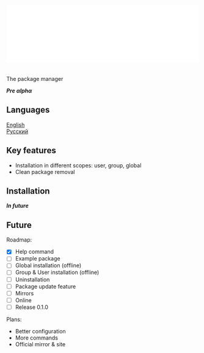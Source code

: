 <div align="center" >
    <img height=150 width=550 src="docs/pictures/logo.svg">
</div>
<br>

The package manager 

***Pre αlphα***

## Languages
[English](README.md)  
[Русский](docs/READMEru.md)

## Key features
- Installation in different scopes: user, group, global
- Clean package removal

## Installation
***In future***

## Future

Roadmap:
- [x] Help command
- [ ] Example package
- [ ] Global installation (offline)
- [ ] Group & User installation (offline)
- [ ] Uninstallation
- [ ] Package update feature
- [ ] Mirrors
- [ ] Online
- [ ] Release 0.1.0

Plans:
- Better configuration
- More commands
- Official mirror & site
